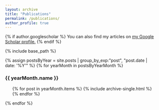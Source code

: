 ```yaml
---
layout: archive
title: "Publications"
permalink: /publications/
author_profile: true
---
```


{% if author.googlescholar %}
  You can also find my articles on <u><a href="{{author.googlescholar}}">my Google Scholar profile</a>.</u>
{% endif %}

{% include base_path %}

{% assign postsByYear = site.posts | group_by_exp:"post", "post.date | date: '%Y'"  %}
{% for yearMonth in postsByYearMonth %}
  <h3>{{ yearMonth.name }}</h3>
    <ul>
      {% for post in yearMonth.items %}
          {% include archive-single.html %}
      {% endfor %}
    </ul>
{% endfor %}

